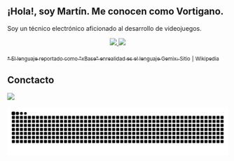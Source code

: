 
## ¡Hola!, soy Martín. Me conocen como Vortigano.
  
Soy un técnico electrónico aficionado al desarrollo de videojuegos.

<div align="center">

  <a href="https://github.com/vortigano">
  
  <img height="200" src="https://github-readme-stats-vortigano.vercel.app/api/top-langs/?username=vortigano&custom_title=%20Lenguajes%20&layout=compact&langs_count=8&theme=github_dark&hide_border=true&locale=es"/>
  
  <img height="200" src="https://github-readme-stats-vortigano.vercel.app/api?username=vortigano&custom_title=%20Estadísticas%20&show_icons=true&theme=github_dark&include_all_commits=false&count_private=true&hide=issues,contribs,[]&hide_rank=false&hide_border=true&locale=es"/>
    
</div>
  
<sub> * El lenguaje reportado como "xBase" enrealidad es el lenguaje Gemix:</sub> [<sub>Sitio</sub>](http://www.gemixstudio.com/forums/) <sub>|</sub> [<sub>Wikipedia</sub>](https://es.wikipedia.org/wiki/Gemix_Studio)
  
## Conctacto 
  
  <a  href = "mailto: vortigano@outlook.com.ar"><img src="https://img.shields.io/badge/-Outlook-0078D4?style=plastic&logo=microsoft-outlook&logoColor=white" target="_blank"></a>
  
<div align="center">

  ![Snake animation](https://github.com/vortigano/vortigano/blob/output/github-contribution-grid-snake-dark.svg)
  
</div>
